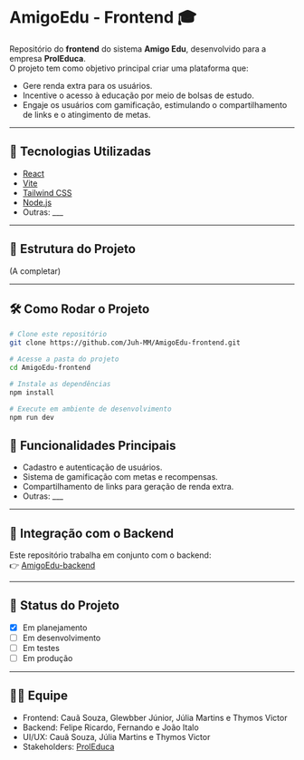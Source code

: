 # AmigoEdu - Frontend 🎓

Repositório do **frontend** do sistema **Amigo Edu**, desenvolvido para a empresa **ProlEduca**.  
O projeto tem como objetivo principal criar uma plataforma que:

- Gere renda extra para os usuários.  
- Incentive o acesso à educação por meio de bolsas de estudo.  
- Engaje os usuários com gamificação, estimulando o compartilhamento de links e o atingimento de metas.  

---

## 🚀 Tecnologias Utilizadas
- [React](https://react.dev/)  
- [Vite](https://vitejs.dev/) 
- [Tailwind CSS](https://tailwindcss.com/)
- [Node.js](https://nodejs.org/en/)
- Outras: ___  

---

## 📂 Estrutura do Projeto
(A completar)

---

## 🛠️ Como Rodar o Projeto
```bash
# Clone este repositório
git clone https://github.com/Juh-MM/AmigoEdu-frontend.git

# Acesse a pasta do projeto
cd AmigoEdu-frontend

# Instale as dependências
npm install

# Execute em ambiente de desenvolvimento
npm run dev
```

## 📌 Funcionalidades Principais
- Cadastro e autenticação de usuários.  
- Sistema de gamificação com metas e recompensas.  
- Compartilhamento de links para geração de renda extra.  
- Outras: ___  

---

## 🔗 Integração com o Backend
Este repositório trabalha em conjunto com o backend:  
👉 [AmigoEdu-backend](URL_DO_REPOSITORIO_DO_BACKEND)

---

## 📅 Status do Projeto
- [X] Em planejamento  
- [ ] Em desenvolvimento  
- [ ] Em testes  
- [ ] Em produção  

---

## 👨‍💻 Equipe
- Frontend: Cauã Souza, Glewbber Júnior, Júlia Martins e Thymos Victor  
- Backend: Felipe Ricardo, Fernando e João Italo  
- UI/UX: Cauã Souza, Júlia Martins e Thymos Victor  
- Stakeholders: [ProlEduca](https://www.proleduca.com.br/)